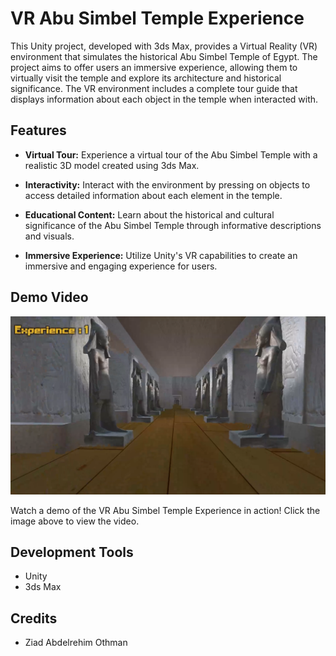 # VR Abu Simbel Temple Experience

This Unity project, developed with 3ds Max, provides a Virtual Reality (VR) environment that simulates the historical Abu Simbel Temple of Egypt. The project aims to offer users an immersive experience, allowing them to virtually visit the temple and explore its architecture and historical significance. The VR environment includes a complete tour guide that displays information about each object in the temple when interacted with.

## Features

- **Virtual Tour:** Experience a virtual tour of the Abu Simbel Temple with a realistic 3D model created using 3ds Max.

- **Interactivity:** Interact with the environment by pressing on objects to access detailed information about each element in the temple.

- **Educational Content:** Learn about the historical and cultural significance of the Abu Simbel Temple through informative descriptions and visuals.

- **Immersive Experience:** Utilize Unity's VR capabilities to create an immersive and engaging experience for users.


## Demo Video

[![Demo Video](Screenshot.png)](EgyptDemo.mp4)

Watch a demo of the VR Abu Simbel Temple Experience in action! Click the image above to view the video.



## Development Tools

- Unity
- 3ds Max

## Credits

- Ziad Abdelrehim Othman

